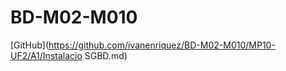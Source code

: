 # BD-M02-M010

[GitHub](https://github.com/ivanenriquez/BD-M02-M010/MP10-UF2/A1/Instalacio SGBD.md) 
